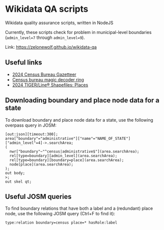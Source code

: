 # Wikidata QA scripts
Wikidata quality assurance scripts, written in NodeJS

Currently, these scripts check for problem in municipal-level boundaries (`admin_level=7` through `admin_level=9`).

Link: https://zelonewolf.github.io/wikidata-qa

## Useful links

- [2024 Census Bureau Gazetteer](https://www2.census.gov/geo/docs/maps-data/data/gazetteer/2024_Gazetteer)
- [Census bureau magic decoder ring](https://www.census.gov/library/reference/code-lists/ansi.html)
- [2024 TIGER/Line® Shapefiles: Places](https://www.census.gov/cgi-bin/geo/shapefiles/index.php?year=2024&layergroup=Places)

## Downloading boundary and place node data for a state

To download boundary and place node data for a state, use the following overpass query in JOSM:

```
[out:json][timeout:300];
area["boundary"="administrative"]["name"="NAME_OF_STATE"]["admin_level"=4]->.searchArea;
(
  nwr["boundary"~"^census|administrative$"](area.searchArea);
  rel[type=boundary][admin_level](area.searchArea);
  rel[type=boundary][boundary=place](area.searchArea);
  node[place](area.searchArea);
);
out body;
>;
out skel qt;
```

## Useful JOSM queries

To find boundary relations that have both a label and a (redundant) place node, use the following JOSM query (Ctrl+F to find it):

```
type:relation boundary=census place=* hasRole:label
```
